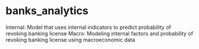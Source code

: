 # banks_analytics
Internal: Model that uses internal indicators to predict probability of revoking banking license
Macro: Modeling internal factors and probability of revoking banking license using macroeconomic data
